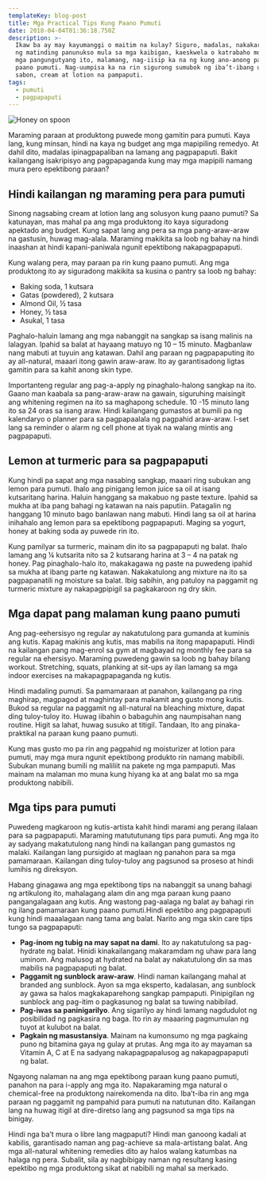```yaml
---
templateKey: blog-post
title: Mga Practical Tips Kung Paano Pumuti
date: 2018-04-04T01:36:18.750Z
description: >-
  Ikaw ba ay may kayumanggi o maitim na kulay? Siguro, madalas, nakakaranas ka
  ng matinding panunukso mula sa mga kaibigan, kaeskwela o katrabaho mo. At sa
  mga pangungutyang ito, malamang, nag-iisip ka na ng kung ano-anong paraan kung
  paano pumuti. Nag-uumpisa ka na rin sigurong sumubok ng iba’t-ibang uri ng
  sabon, cream at lotion na pampaputi.
tags:
  - pumuti
  - pagpapaputi
---
```

![Honey on spoon](/img/paano-pumuti.jpg)

Maraming paraan at produktong puwede mong gamitin para pumuti. Kaya lang, kung minsan, hindi na kaya ng budget ang mga mapipiling remedyo. At dahil dito, madalas ipinagpapaliban na lamang ang pagpapaputi. Bakit kailangang isakripisyo ang pagpapaganda kung may mga mapipili namang mura pero epektibong paraan?

## Hindi kailangan ng maraming pera para pumuti

Sinong nagsabing cream at lotion lang ang solusyon kung paano pumuti? Sa katunayan, mas mahal pa ang mga produktong ito kaya siguradong apektado ang budget. Kung sapat lang ang pera sa mga pang-araw-araw na gastusin, huwag mag-alala. Maraming makikita sa loob ng bahay na hindi inaashan at hindi kapani-paniwala ngunit epektibong nakapagpapaputi.

Kung walang pera, may paraan pa rin kung paano pumuti. Ang mga produktong ito ay siguradong makikita sa kusina o pantry sa loob ng bahay:

* Baking soda, 1 kutsara
* Gatas (powdered), 2 kutsara
* Almond Oil, ½ tasa
* Honey, ½ tasa
* Asukal, 1 tasa

Paghalo-haluin lamang ang mga nabanggit na sangkap sa isang malinis na lalagyan. Ipahid sa balat at hayaang matuyo ng 10 – 15 minuto. Magbanlaw nang mabuti at tuyuin ang katawan. Dahil ang paraan ng pagpapaputing ito ay all-natural, maaari itong gawin araw-araw. Ito ay garantisadong ligtas gamitin para sa kahit anong skin type.

Importanteng regular ang pag-a-apply ng pinaghalo-halong sangkap na ito. Gaano man kaabala sa pang-araw-araw na gawain, siguruhing maisingit ang whitening regimen na ito sa maghapong schedule. 10 -15 minuto lang ito sa 24 oras sa isang araw. Hindi kailangang gumastos at bumili pa ng kalendaryo o planner para sa pagpapaalala ng pagpahid araw-araw. I-set lang sa reminder o alarm ng cell phone at tiyak na walang mintis ang pagpapaputi.

## Lemon at turmeric para sa pagpapaputi

Kung hindi pa sapat ang mga nasabing sangkap, maaari ring subukan ang lemon para pumuti. Ihalo ang pinigang lemon juice sa oil at isang kutsaritang harina. Haluin hanggang sa makabuo ng paste texture. Ipahid sa mukha at iba pang bahagi ng katawan na nais paputiin. Patagalin ng hanggang 10 minuto bago banlawan nang mabuti. Hindi lang sa oil at harina inihahalo ang lemon para sa epektibong pagpapaputi. Maging sa yogurt, honey at baking soda ay puwede rin ito.

Kung pamilyar sa turmeric, mainam din ito sa pagpapaputi ng balat. Ihalo lamang ang ¼ kutsarita nito sa 2 kutsarang harina at 3 – 4 na patak ng honey. Pag pinaghalo-halo ito, makakagawa ng paste na puwedeng ipahid sa mukha at ibang parte ng katawan. Nakakatulong ang mixture na ito sa pagpapanatili ng moisture sa balat. Ibig sabihin, ang patuloy na paggamit ng turmeric mixture ay nakapagpipigil sa pagkakaroon ng dry skin.

## Mga dapat pang malaman kung paano pumuti

Ang pag-eehersisyo ng regular ay nakatutulong para gumanda at kuminis ang kutis. Kapag makinis ang kutis, mas mabilis na itong mapapaputi. Hindi na kailangan pang mag-enrol sa gym at magbayad ng monthly fee para sa regular na ehersisyo. Maraming puwedeng gawin sa loob ng bahay bilang workout. Stretching, squats, planking at sit-ups ay ilan lamang sa mga indoor exercises na makapagpapaganda ng kutis.

Hindi madaling pumuti. Sa pamamaraan at panahon, kailangang pa ring maghirap, magpagod at maghintay para makamit ang gusto mong kutis. Bukod sa regular na paggamit ng all-natural na bleaching mixture, dapat ding tuloy-tuloy ito. Huwag iibahin o babaguhin ang naumpisahan nang routine. Higit sa lahat, huwag susuko at titigil. Tandaan, Ito ang pinaka-praktikal na paraan kung paano pumuti.

Kung mas gusto mo pa rin ang pagpahid ng moisturizer at lotion para pumuti, may mga mura ngunit epektibong produkto rin namang mabibili. Subukan munang bumili ng maliliit na pakete ng mga pampaputi. Mas mainam na malaman mo muna kung hiyang ka at ang balat mo sa mga produktong nabibili.

## Mga tips para pumuti

Puwedeng magkaroon ng kutis-artista kahit hindi marami ang perang ilalaan para sa pagpapaputi. Maraming matututunang tips para pumuti. Ang mga ito ay sadyang makatutulong nang hindi na kailangan pang gumastos ng malaki. Kailangan lang pursigido at maglaan ng panahon para sa mga pamamaraan. Kailangan ding tuloy-tuloy ang pagsunod sa proseso at hindi lumihis ng direksyon.

Habang ginagawa ang mga epektibong tips na nabanggit sa unang bahagi ng artikulong ito, mahalagang alam din ang mga paraan kung paano pangangalagaan ang kutis. Ang wastong pag-aalaga ng balat ay bahagi rin ng ilang pamamaraan kung paano pumuti.Hindi epektibo ang pagpapaputi kung hindi maaalagaan nang tama ang balat. Narito ang mga skin care tips tungo sa pagpapaputi:

* **Pag-inom ng tubig na may sapat na dami**. Ito ay nakatutulong sa pag-hydrate ng balat. Hinidi kinakailangang makaramdam ng uhaw para lang uminom. Ang malusog at hydrated na balat ay nakatutulong din sa mas mabilis na pagpapaputi ng balat.
* **Paggamit ng sunblock araw-araw**. Hindi naman kailangang mahal at branded ang sunblock. Ayon sa mga eksperto, kadalasan, ang sunblock ay gawa sa halos magkakaparehong sangkap pampaputi. Pinipigilan ng sunblock ang pag-itim o pagkasunog ng balat sa tuwing nabibilad.
* **Pag-iwas sa paninigarilyo**. Ang sigarilyo ay hindi lamang nagdudulot ng posibilidad ng pagkasira ng baga. Ito rin ay maaaring pagmumulan ng tuyot at kulubot na balat.
* **Pagkain ng masustansiya**. Mainam na kumonsumo ng mga pagkaing puno ng bitamina gaya ng gulay at prutas. Ang mga ito ay mayaman sa Vitamin A, C at E na sadyang nakapagpapalusog ag nakapagpapaputi ng balat.

Ngayong nalaman na ang mga epektibong paraan kung paano pumuti, panahon na para i-apply ang mga ito. Napakaraming mga natural o chemical-free na produktong nairekomenda na dito. Iba’t-iba rin ang mga paraan ng paggamit ng pampahid para pumuti na natutunan dito. Kailangan lang na huwag itigil at dire-diretso lang ang pagsunod sa mga tips na binigay.

Hindi nga ba’t mura o libre lang magpaputi? Hindi man ganoong kadali at kabilis, garantisado naman ang pag-achieve sa mala-artistang balat. Ang mga all-natural whitening remedies dito ay halos walang katumbas na halaga ng pera. Subalit, sila ay nagbibigay naman ng resultang kasing epektibo ng mga produktong sikat at nabibili ng mahal sa merkado.
